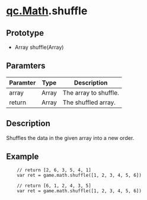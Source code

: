 # [qc.Math](README.md).shuffle

## Prototype
* Array shuffle(Array)

## Paramters
| Paramter | Type | Description |
| ------------- | ------------- | -------------|
| array | Array | The array to shuffle. |
| return | Array | The shuffled array. |

## Description
Shuffles the data in the given array into a new order.

## Example
````
    // return [2, 6, 3, 5, 4, 1]
    var ret = game.math.shuffle([1, 2, 3, 4, 5, 6])

    // return [6, 1, 2, 4, 3, 5]
    var ret = game.math.shuffle([1, 2, 3, 4, 5, 6])
````
